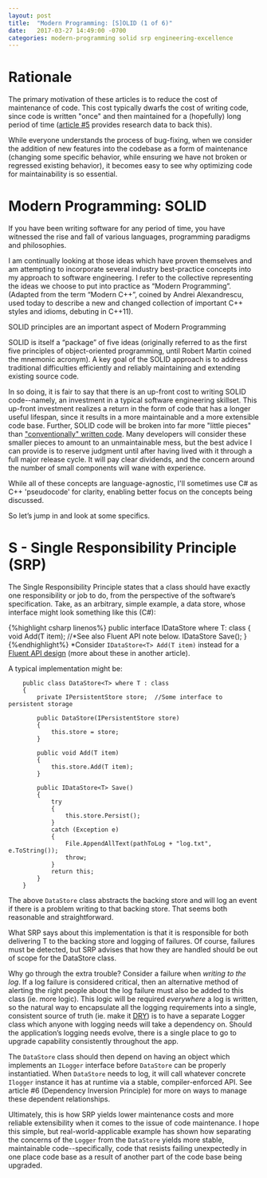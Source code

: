 ```yaml
---
layout: post
title:  "Modern Programming: [S]OLID (1 of 6)"
date:   2017-03-27 14:49:00 -0700
categories: modern-programming solid srp engineering-excellence
---
```

# Rationale
The primary motivation of these articles is to reduce the cost of maintenance of code.  This cost typically dwarfs the cost of writing code, since code is written "once" and then maintained for a (hopefully) long period of time ([article #5](https://bradleygibson.github.io/modern-programming/solid/srp/engineering-excellence/2017/03/27/modern-programming-solid-isp-5-of-6.html) provides research data to back this).

While everyone understands the process of bug-fixing, when we consider the addition of new features into the codebase as a form of maintenance (changing some specific behavior, while ensuring we have not broken or regressed existing behavior), it becomes easy to see why optimizing code for maintainability is so essential.

# Modern Programming: SOLID
If you have been writing software for any period of time, you have witnessed the rise and fall of various languages, programming paradigms and philosophies.
 
I am continually looking at those ideas which have proven themselves and am attempting to incorporate several industry best-practice concepts into my approach to software engineering.  I refer to the collective representing the ideas we choose to put into practice as “Modern Programming”.  (Adapted from the term “Modern C++”, coined by Andrei Alexandrescu, used today to describe a new and changed collection of important C++ styles and idioms, debuting in C++11).
 
SOLID principles are an important aspect of Modern Programming
 
SOLID is itself a “package” of five ideas (originally referred to as the first five principles of object-oriented programming, until Robert Martin coined the mnemonic acronym).  A key goal of the SOLID approach is to address traditional difficulties efficiently and reliably maintaining and extending existing source code.
 
In so doing, it is fair to say that there is an up-front cost to writing SOLID code--namely, an investment in a typical software engineering skillset.  This up-front investment realizes a return in the form of code that has a longer useful lifespan, since it results in a more maintainable and a more extensible code base.  Further, SOLID code will be broken into far more "little pieces" than ["conventionally" written code](http://williamdurand.fr/2013/07/30/from-stupid-to-solid-code/).  Many developers will consider these smaller pieces to amount to an unmaintainable mess, but the best advice I can provide is to reserve judgment until after having lived with it through a full major release cycle.  It will pay clear dividends, and the concern around the number of small components will wane with experience.

While all of these concepts are language-agnostic, I'll sometimes use C# as C++ 'pseudocode' for clarity, enabling better focus on the concepts being discussed.

So let’s jump in and look at some specifics.
# S - Single Responsibility Principle (SRP)
The Single Responsibility Principle states that a class should have exactly one responsibility or job to do, from the perspective of the software’s specification.  Take, as an arbitrary, simple example, a data store, whose interface might look something like this (C#):
 
{%highlight csharp linenos%}
public interface IDataStore<T> where T: class {
    void Add(T item);       //*See also Fluent API note below.
    IDataStore<T> Save();
}
{%endhighlight%}
 *Consider `IDataStore<T> Add(T item)` instead for a [Fluent API design](https://en.wikipedia.org/wiki/Fluent_interface) (more about these in another article).
 
A typical implementation might be:
        
        public class DataStore<T> where T : class
        {
            private IPersistentStore store;  //Some interface to persistent storage
 
            public DataStore(IPersistentStore store)
            {
                this.store = store;
            }
 
            public void Add(T item)
            {
                this.store.Add(T item);
            }
 
            public IDataStore<T> Save()
            {
                try
                {
                    this.store.Persist();
                }
                catch (Exception e)
                {
                    File.AppendAllText(pathToLog + "log.txt", e.ToString());
                    throw;
                }
                return this;
            }
        }
 
The above `DataStore` class abstracts the backing store and will log an event if there is a problem writing to that backing store.  That seems both reasonable and straightforward.

What SRP says about this implementation is that it is responsible for both delivering T to the backing store and logging of failures.  Of course, failures must be detected, but SRP advises that how they are handled should be out of scope for the DataStore class.
 
Why go through the extra trouble?  Consider a failure when *writing to the log*.  If a log failure is considered critical, then an alternative method of alerting the right people about the log failure must also be added to this class (ie. more logic).  This logic will be required *everywhere* a log is written, so the natural way to encapsulate all the logging requirements into a single, consistent source of truth (ie. make it [DRY](https://en.wikipedia.org/wiki/Don't_repeat_yourself)) is to have a separate Logger class which anyone with logging needs will take a dependency on.  Should the application’s logging needs evolve, there is a single place to go to upgrade capability consistently throughout the app.

The `DataStore` class should then depend on having an object which implements an `ILogger` interface before `DataStore` can be properly instantiatied.  When `DataStore` needs to log, it will call whatever concrete `Ilogger` instance it has at runtime via a stable, compiler-enforced API.  See article #6 (Dependency Inversion Principle) for more on ways to manage these dependent relationships. 
 
Ultimately, this is how SRP yields lower maintenance costs and more reliable extensibility when it comes to the issue of code maintenance.  I hope this simple, but real-world-applicable example has shown how separating the concerns of the `Logger` from the `DataStore` yields more stable, maintainable code--specifically, code that resists failing unexpectedly in one place code base as a result of another part of the code base being upgraded.
